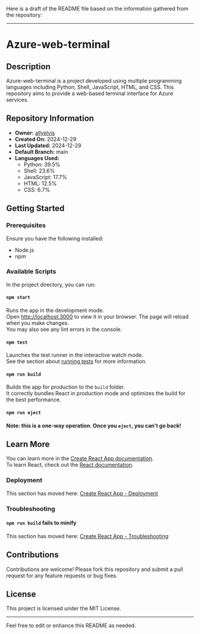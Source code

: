 Here is a draft of the README file based on the information gathered from the repository:

---

# Azure-web-terminal

## Description
Azure-web-terminal is a project developed using multiple programming languages including Python, Shell, JavaScript, HTML, and CSS. This repository aims to provide a web-based terminal interface for Azure services.

## Repository Information
- **Owner:** [allyelvis](https://github.com/allyelvis)
- **Created On:** 2024-12-29
- **Last Updated:** 2024-12-29
- **Default Branch:** main
- **Languages Used:**
  - Python: 39.5%
  - Shell: 23.6%
  - JavaScript: 17.7%
  - HTML: 12.5%
  - CSS: 6.7%

## Getting Started

### Prerequisites
Ensure you have the following installed:
- Node.js
- npm

### Available Scripts
In the project directory, you can run:

#### `npm start`
Runs the app in the development mode.\
Open [http://localhost:3000](http://localhost:3000) to view it in your browser.
The page will reload when you make changes.\
You may also see any lint errors in the console.

#### `npm test`
Launches the test runner in the interactive watch mode.\
See the section about [running tests](https://facebook.github.io/create-react-app/docs/running-tests) for more information.

#### `npm run build`
Builds the app for production to the `build` folder.\
It correctly bundles React in production mode and optimizes the build for the best performance.

#### `npm run eject`
**Note: this is a one-way operation. Once you `eject`, you can't go back!**

## Learn More
You can learn more in the [Create React App documentation](https://facebook.github.io/create-react-app/docs/getting-started).\
To learn React, check out the [React documentation](https://reactjs.org/).

### Deployment
This section has moved here: [Create React App - Deployment](https://facebook.github.io/create-react-app/docs/deployment)

### Troubleshooting
#### `npm run build` fails to minify
This section has moved here: [Create React App - Troubleshooting](https://facebook.github.io/create-react-app/docs/troubleshooting#npm-run-build-fails-to-minify)

## Contributions
Contributions are welcome! Please fork this repository and submit a pull request for any feature requests or bug fixes.

## License
This project is licensed under the MIT License.

---

Feel free to edit or enhance this README as needed.
